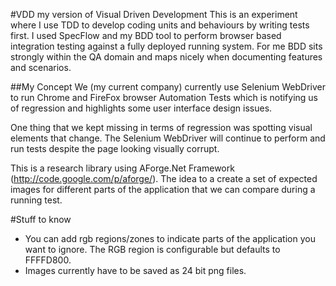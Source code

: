 #VDD my version of Visual Driven Development
This is an experiment where I use TDD to develop coding units and behaviours by writing tests first.
I used SpecFlow and my BDD tool to perform browser based integration testing against a fully deployed running system. 
For me BDD sits strongly within the QA domain and maps nicely when documenting features and scenarios.

##My Concept
We (my current company) currently use Selenium WebDriver to run Chrome and FireFox browser Automation Tests
 which is notifying us of regression and highlights some user interface design issues.  

One thing that we kept missing in terms of regression was spotting visual elements that change.  The Selenium WebDriver
will continue to perform and run tests despite the page looking visually corrupt.

This is a research library using AForge.Net Framework (http://code.google.com/p/aforge/). The idea to a create a set of expected images for different parts
of the application that we can compare during a running test.

#Stuff to know
- You can add rgb regions/zones to indicate parts of the application you want to ignore.  The RGB region is configurable but defaults to FFFFD800.
- Images currently have to be saved as 24 bit png files.

